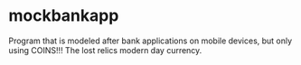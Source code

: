 # mockbankapp
Program that is modeled after bank applications on mobile devices, but only using COINS!!! The lost relics modern day currency. 
